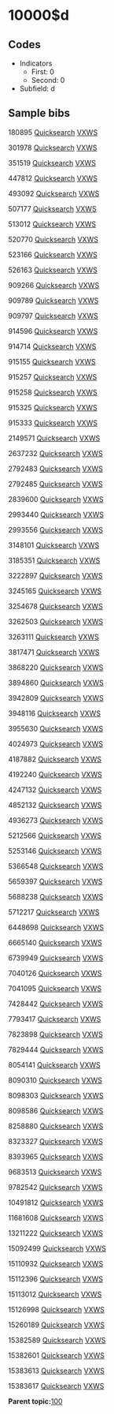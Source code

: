 # 10000$d

## Codes

-   Indicators
    -   First: 0
    -   Second: 0
-   Subfield: d

## Sample bibs

180895 [Quicksearch](https://search.library.yale.edu/catalog/180895) [VXWS](http://prodorbis.library.yale.edu:7014/vxws/GetHoldingsService?bibId=180895)

301978 [Quicksearch](https://search.library.yale.edu/catalog/301978) [VXWS](http://prodorbis.library.yale.edu:7014/vxws/GetHoldingsService?bibId=301978)

351519 [Quicksearch](https://search.library.yale.edu/catalog/351519) [VXWS](http://prodorbis.library.yale.edu:7014/vxws/GetHoldingsService?bibId=351519)

447812 [Quicksearch](https://search.library.yale.edu/catalog/447812) [VXWS](http://prodorbis.library.yale.edu:7014/vxws/GetHoldingsService?bibId=447812)

493092 [Quicksearch](https://search.library.yale.edu/catalog/493092) [VXWS](http://prodorbis.library.yale.edu:7014/vxws/GetHoldingsService?bibId=493092)

507177 [Quicksearch](https://search.library.yale.edu/catalog/507177) [VXWS](http://prodorbis.library.yale.edu:7014/vxws/GetHoldingsService?bibId=507177)

513012 [Quicksearch](https://search.library.yale.edu/catalog/513012) [VXWS](http://prodorbis.library.yale.edu:7014/vxws/GetHoldingsService?bibId=513012)

520770 [Quicksearch](https://search.library.yale.edu/catalog/520770) [VXWS](http://prodorbis.library.yale.edu:7014/vxws/GetHoldingsService?bibId=520770)

523166 [Quicksearch](https://search.library.yale.edu/catalog/523166) [VXWS](http://prodorbis.library.yale.edu:7014/vxws/GetHoldingsService?bibId=523166)

526163 [Quicksearch](https://search.library.yale.edu/catalog/526163) [VXWS](http://prodorbis.library.yale.edu:7014/vxws/GetHoldingsService?bibId=526163)

909266 [Quicksearch](https://search.library.yale.edu/catalog/909266) [VXWS](http://prodorbis.library.yale.edu:7014/vxws/GetHoldingsService?bibId=909266)

909789 [Quicksearch](https://search.library.yale.edu/catalog/909789) [VXWS](http://prodorbis.library.yale.edu:7014/vxws/GetHoldingsService?bibId=909789)

909797 [Quicksearch](https://search.library.yale.edu/catalog/909797) [VXWS](http://prodorbis.library.yale.edu:7014/vxws/GetHoldingsService?bibId=909797)

914596 [Quicksearch](https://search.library.yale.edu/catalog/914596) [VXWS](http://prodorbis.library.yale.edu:7014/vxws/GetHoldingsService?bibId=914596)

914714 [Quicksearch](https://search.library.yale.edu/catalog/914714) [VXWS](http://prodorbis.library.yale.edu:7014/vxws/GetHoldingsService?bibId=914714)

915155 [Quicksearch](https://search.library.yale.edu/catalog/915155) [VXWS](http://prodorbis.library.yale.edu:7014/vxws/GetHoldingsService?bibId=915155)

915257 [Quicksearch](https://search.library.yale.edu/catalog/915257) [VXWS](http://prodorbis.library.yale.edu:7014/vxws/GetHoldingsService?bibId=915257)

915258 [Quicksearch](https://search.library.yale.edu/catalog/915258) [VXWS](http://prodorbis.library.yale.edu:7014/vxws/GetHoldingsService?bibId=915258)

915325 [Quicksearch](https://search.library.yale.edu/catalog/915325) [VXWS](http://prodorbis.library.yale.edu:7014/vxws/GetHoldingsService?bibId=915325)

915333 [Quicksearch](https://search.library.yale.edu/catalog/915333) [VXWS](http://prodorbis.library.yale.edu:7014/vxws/GetHoldingsService?bibId=915333)

2149571 [Quicksearch](https://search.library.yale.edu/catalog/2149571) [VXWS](http://prodorbis.library.yale.edu:7014/vxws/GetHoldingsService?bibId=2149571)

2637232 [Quicksearch](https://search.library.yale.edu/catalog/2637232) [VXWS](http://prodorbis.library.yale.edu:7014/vxws/GetHoldingsService?bibId=2637232)

2792483 [Quicksearch](https://search.library.yale.edu/catalog/2792483) [VXWS](http://prodorbis.library.yale.edu:7014/vxws/GetHoldingsService?bibId=2792483)

2792485 [Quicksearch](https://search.library.yale.edu/catalog/2792485) [VXWS](http://prodorbis.library.yale.edu:7014/vxws/GetHoldingsService?bibId=2792485)

2839600 [Quicksearch](https://search.library.yale.edu/catalog/2839600) [VXWS](http://prodorbis.library.yale.edu:7014/vxws/GetHoldingsService?bibId=2839600)

2993440 [Quicksearch](https://search.library.yale.edu/catalog/2993440) [VXWS](http://prodorbis.library.yale.edu:7014/vxws/GetHoldingsService?bibId=2993440)

2993556 [Quicksearch](https://search.library.yale.edu/catalog/2993556) [VXWS](http://prodorbis.library.yale.edu:7014/vxws/GetHoldingsService?bibId=2993556)

3148101 [Quicksearch](https://search.library.yale.edu/catalog/3148101) [VXWS](http://prodorbis.library.yale.edu:7014/vxws/GetHoldingsService?bibId=3148101)

3185351 [Quicksearch](https://search.library.yale.edu/catalog/3185351) [VXWS](http://prodorbis.library.yale.edu:7014/vxws/GetHoldingsService?bibId=3185351)

3222897 [Quicksearch](https://search.library.yale.edu/catalog/3222897) [VXWS](http://prodorbis.library.yale.edu:7014/vxws/GetHoldingsService?bibId=3222897)

3245165 [Quicksearch](https://search.library.yale.edu/catalog/3245165) [VXWS](http://prodorbis.library.yale.edu:7014/vxws/GetHoldingsService?bibId=3245165)

3254678 [Quicksearch](https://search.library.yale.edu/catalog/3254678) [VXWS](http://prodorbis.library.yale.edu:7014/vxws/GetHoldingsService?bibId=3254678)

3262503 [Quicksearch](https://search.library.yale.edu/catalog/3262503) [VXWS](http://prodorbis.library.yale.edu:7014/vxws/GetHoldingsService?bibId=3262503)

3263111 [Quicksearch](https://search.library.yale.edu/catalog/3263111) [VXWS](http://prodorbis.library.yale.edu:7014/vxws/GetHoldingsService?bibId=3263111)

3817471 [Quicksearch](https://search.library.yale.edu/catalog/3817471) [VXWS](http://prodorbis.library.yale.edu:7014/vxws/GetHoldingsService?bibId=3817471)

3868220 [Quicksearch](https://search.library.yale.edu/catalog/3868220) [VXWS](http://prodorbis.library.yale.edu:7014/vxws/GetHoldingsService?bibId=3868220)

3894860 [Quicksearch](https://search.library.yale.edu/catalog/3894860) [VXWS](http://prodorbis.library.yale.edu:7014/vxws/GetHoldingsService?bibId=3894860)

3942809 [Quicksearch](https://search.library.yale.edu/catalog/3942809) [VXWS](http://prodorbis.library.yale.edu:7014/vxws/GetHoldingsService?bibId=3942809)

3948116 [Quicksearch](https://search.library.yale.edu/catalog/3948116) [VXWS](http://prodorbis.library.yale.edu:7014/vxws/GetHoldingsService?bibId=3948116)

3955630 [Quicksearch](https://search.library.yale.edu/catalog/3955630) [VXWS](http://prodorbis.library.yale.edu:7014/vxws/GetHoldingsService?bibId=3955630)

4024973 [Quicksearch](https://search.library.yale.edu/catalog/4024973) [VXWS](http://prodorbis.library.yale.edu:7014/vxws/GetHoldingsService?bibId=4024973)

4187882 [Quicksearch](https://search.library.yale.edu/catalog/4187882) [VXWS](http://prodorbis.library.yale.edu:7014/vxws/GetHoldingsService?bibId=4187882)

4192240 [Quicksearch](https://search.library.yale.edu/catalog/4192240) [VXWS](http://prodorbis.library.yale.edu:7014/vxws/GetHoldingsService?bibId=4192240)

4247132 [Quicksearch](https://search.library.yale.edu/catalog/4247132) [VXWS](http://prodorbis.library.yale.edu:7014/vxws/GetHoldingsService?bibId=4247132)

4852132 [Quicksearch](https://search.library.yale.edu/catalog/4852132) [VXWS](http://prodorbis.library.yale.edu:7014/vxws/GetHoldingsService?bibId=4852132)

4936273 [Quicksearch](https://search.library.yale.edu/catalog/4936273) [VXWS](http://prodorbis.library.yale.edu:7014/vxws/GetHoldingsService?bibId=4936273)

5212566 [Quicksearch](https://search.library.yale.edu/catalog/5212566) [VXWS](http://prodorbis.library.yale.edu:7014/vxws/GetHoldingsService?bibId=5212566)

5253146 [Quicksearch](https://search.library.yale.edu/catalog/5253146) [VXWS](http://prodorbis.library.yale.edu:7014/vxws/GetHoldingsService?bibId=5253146)

5366548 [Quicksearch](https://search.library.yale.edu/catalog/5366548) [VXWS](http://prodorbis.library.yale.edu:7014/vxws/GetHoldingsService?bibId=5366548)

5659397 [Quicksearch](https://search.library.yale.edu/catalog/5659397) [VXWS](http://prodorbis.library.yale.edu:7014/vxws/GetHoldingsService?bibId=5659397)

5688238 [Quicksearch](https://search.library.yale.edu/catalog/5688238) [VXWS](http://prodorbis.library.yale.edu:7014/vxws/GetHoldingsService?bibId=5688238)

5712217 [Quicksearch](https://search.library.yale.edu/catalog/5712217) [VXWS](http://prodorbis.library.yale.edu:7014/vxws/GetHoldingsService?bibId=5712217)

6448698 [Quicksearch](https://search.library.yale.edu/catalog/6448698) [VXWS](http://prodorbis.library.yale.edu:7014/vxws/GetHoldingsService?bibId=6448698)

6665140 [Quicksearch](https://search.library.yale.edu/catalog/6665140) [VXWS](http://prodorbis.library.yale.edu:7014/vxws/GetHoldingsService?bibId=6665140)

6739949 [Quicksearch](https://search.library.yale.edu/catalog/6739949) [VXWS](http://prodorbis.library.yale.edu:7014/vxws/GetHoldingsService?bibId=6739949)

7040126 [Quicksearch](https://search.library.yale.edu/catalog/7040126) [VXWS](http://prodorbis.library.yale.edu:7014/vxws/GetHoldingsService?bibId=7040126)

7041095 [Quicksearch](https://search.library.yale.edu/catalog/7041095) [VXWS](http://prodorbis.library.yale.edu:7014/vxws/GetHoldingsService?bibId=7041095)

7428442 [Quicksearch](https://search.library.yale.edu/catalog/7428442) [VXWS](http://prodorbis.library.yale.edu:7014/vxws/GetHoldingsService?bibId=7428442)

7793417 [Quicksearch](https://search.library.yale.edu/catalog/7793417) [VXWS](http://prodorbis.library.yale.edu:7014/vxws/GetHoldingsService?bibId=7793417)

7823898 [Quicksearch](https://search.library.yale.edu/catalog/7823898) [VXWS](http://prodorbis.library.yale.edu:7014/vxws/GetHoldingsService?bibId=7823898)

7829444 [Quicksearch](https://search.library.yale.edu/catalog/7829444) [VXWS](http://prodorbis.library.yale.edu:7014/vxws/GetHoldingsService?bibId=7829444)

8054141 [Quicksearch](https://search.library.yale.edu/catalog/8054141) [VXWS](http://prodorbis.library.yale.edu:7014/vxws/GetHoldingsService?bibId=8054141)

8090310 [Quicksearch](https://search.library.yale.edu/catalog/8090310) [VXWS](http://prodorbis.library.yale.edu:7014/vxws/GetHoldingsService?bibId=8090310)

8098303 [Quicksearch](https://search.library.yale.edu/catalog/8098303) [VXWS](http://prodorbis.library.yale.edu:7014/vxws/GetHoldingsService?bibId=8098303)

8098586 [Quicksearch](https://search.library.yale.edu/catalog/8098586) [VXWS](http://prodorbis.library.yale.edu:7014/vxws/GetHoldingsService?bibId=8098586)

8258880 [Quicksearch](https://search.library.yale.edu/catalog/8258880) [VXWS](http://prodorbis.library.yale.edu:7014/vxws/GetHoldingsService?bibId=8258880)

8323327 [Quicksearch](https://search.library.yale.edu/catalog/8323327) [VXWS](http://prodorbis.library.yale.edu:7014/vxws/GetHoldingsService?bibId=8323327)

8393965 [Quicksearch](https://search.library.yale.edu/catalog/8393965) [VXWS](http://prodorbis.library.yale.edu:7014/vxws/GetHoldingsService?bibId=8393965)

9683513 [Quicksearch](https://search.library.yale.edu/catalog/9683513) [VXWS](http://prodorbis.library.yale.edu:7014/vxws/GetHoldingsService?bibId=9683513)

9782542 [Quicksearch](https://search.library.yale.edu/catalog/9782542) [VXWS](http://prodorbis.library.yale.edu:7014/vxws/GetHoldingsService?bibId=9782542)

10491812 [Quicksearch](https://search.library.yale.edu/catalog/10491812) [VXWS](http://prodorbis.library.yale.edu:7014/vxws/GetHoldingsService?bibId=10491812)

11681608 [Quicksearch](https://search.library.yale.edu/catalog/11681608) [VXWS](http://prodorbis.library.yale.edu:7014/vxws/GetHoldingsService?bibId=11681608)

13211222 [Quicksearch](https://search.library.yale.edu/catalog/13211222) [VXWS](http://prodorbis.library.yale.edu:7014/vxws/GetHoldingsService?bibId=13211222)

15092499 [Quicksearch](https://search.library.yale.edu/catalog/15092499) [VXWS](http://prodorbis.library.yale.edu:7014/vxws/GetHoldingsService?bibId=15092499)

15110932 [Quicksearch](https://search.library.yale.edu/catalog/15110932) [VXWS](http://prodorbis.library.yale.edu:7014/vxws/GetHoldingsService?bibId=15110932)

15112396 [Quicksearch](https://search.library.yale.edu/catalog/15112396) [VXWS](http://prodorbis.library.yale.edu:7014/vxws/GetHoldingsService?bibId=15112396)

15113012 [Quicksearch](https://search.library.yale.edu/catalog/15113012) [VXWS](http://prodorbis.library.yale.edu:7014/vxws/GetHoldingsService?bibId=15113012)

15126998 [Quicksearch](https://search.library.yale.edu/catalog/15126998) [VXWS](http://prodorbis.library.yale.edu:7014/vxws/GetHoldingsService?bibId=15126998)

15260189 [Quicksearch](https://search.library.yale.edu/catalog/15260189) [VXWS](http://prodorbis.library.yale.edu:7014/vxws/GetHoldingsService?bibId=15260189)

15382589 [Quicksearch](https://search.library.yale.edu/catalog/15382589) [VXWS](http://prodorbis.library.yale.edu:7014/vxws/GetHoldingsService?bibId=15382589)

15382601 [Quicksearch](https://search.library.yale.edu/catalog/15382601) [VXWS](http://prodorbis.library.yale.edu:7014/vxws/GetHoldingsService?bibId=15382601)

15383613 [Quicksearch](https://search.library.yale.edu/catalog/15383613) [VXWS](http://prodorbis.library.yale.edu:7014/vxws/GetHoldingsService?bibId=15383613)

15383617 [Quicksearch](https://search.library.yale.edu/catalog/15383617) [VXWS](http://prodorbis.library.yale.edu:7014/vxws/GetHoldingsService?bibId=15383617)

**Parent topic:**[100](../../tags/100/100.md)

